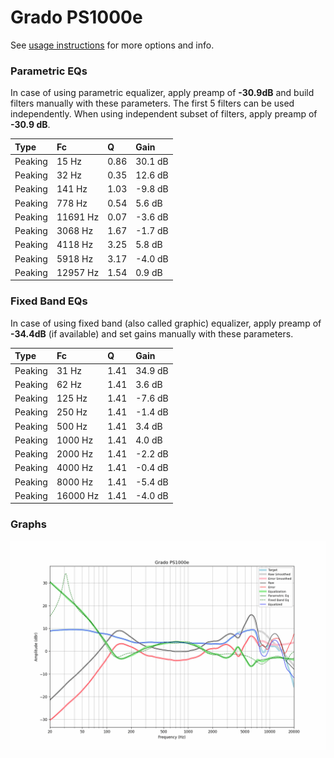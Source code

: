 # Grado PS1000e
See [usage instructions](https://github.com/jaakkopasanen/AutoEq#usage) for more options and info.

### Parametric EQs
In case of using parametric equalizer, apply preamp of **-30.9dB** and build filters manually
with these parameters. The first 5 filters can be used independently.
When using independent subset of filters, apply preamp of **-30.9 dB**.

| Type    | Fc       |    Q | Gain    |
|:--------|:---------|:-----|:--------|
| Peaking | 15 Hz    | 0.86 | 30.1 dB |
| Peaking | 32 Hz    | 0.35 | 12.6 dB |
| Peaking | 141 Hz   | 1.03 | -9.8 dB |
| Peaking | 778 Hz   | 0.54 | 5.6 dB  |
| Peaking | 11691 Hz | 0.07 | -3.6 dB |
| Peaking | 3068 Hz  | 1.67 | -1.7 dB |
| Peaking | 4118 Hz  | 3.25 | 5.8 dB  |
| Peaking | 5918 Hz  | 3.17 | -4.0 dB |
| Peaking | 12957 Hz | 1.54 | 0.9 dB  |

### Fixed Band EQs
In case of using fixed band (also called graphic) equalizer, apply preamp of **-34.4dB**
(if available) and set gains manually with these parameters.

| Type    | Fc       |    Q | Gain    |
|:--------|:---------|:-----|:--------|
| Peaking | 31 Hz    | 1.41 | 34.9 dB |
| Peaking | 62 Hz    | 1.41 | 3.6 dB  |
| Peaking | 125 Hz   | 1.41 | -7.6 dB |
| Peaking | 250 Hz   | 1.41 | -1.4 dB |
| Peaking | 500 Hz   | 1.41 | 3.4 dB  |
| Peaking | 1000 Hz  | 1.41 | 4.0 dB  |
| Peaking | 2000 Hz  | 1.41 | -2.2 dB |
| Peaking | 4000 Hz  | 1.41 | -0.4 dB |
| Peaking | 8000 Hz  | 1.41 | -5.4 dB |
| Peaking | 16000 Hz | 1.41 | -4.0 dB |

### Graphs
![](./Grado%20PS1000e.png)